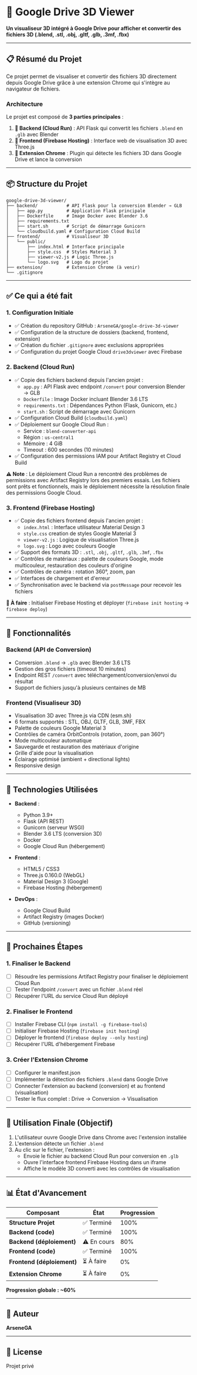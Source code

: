 # 🔷 Google Drive 3D Viewer

**Un visualiseur 3D intégré à Google Drive pour afficher et convertir des fichiers 3D (.blend, .stl, .obj, .gltf, .glb, .3mf, .fbx)**

---

## 📋 **Résumé du Projet**

Ce projet permet de visualiser et convertir des fichiers 3D directement depuis Google Drive grâce à une extension Chrome qui s'intègre au navigateur de fichiers. 

### **Architecture**

Le projet est composé de **3 parties principales** :

1. **🔧 Backend (Cloud Run)** : API Flask qui convertit les fichiers `.blend` en `.glb` avec Blender
2. **🎨 Frontend (Firebase Hosting)** : Interface web de visualisation 3D avec Three.js
3. **🔌 Extension Chrome** : Plugin qui détecte les fichiers 3D dans Google Drive et lance la conversion

---

## 📦 **Structure du Projet**

```
google-drive-3d-viewer/
├── backend/           # API Flask pour la conversion Blender → GLB
│   ├── app.py         # Application Flask principale
│   ├── Dockerfile     # Image Docker avec Blender 3.6
│   ├── requirements.txt
│   ├── start.sh       # Script de démarrage Gunicorn
│   └── cloudbuild.yaml # Configuration Cloud Build
├── frontend/          # Visualiseur 3D
│   └── public/
│       ├── index.html # Interface principale
│       ├── style.css  # Styles Material 3
│       ├── viewer-v2.js # Logic Three.js
│       └── logo.svg   # Logo du projet
├── extension/         # Extension Chrome (à venir)
└── .gitignore
```

---

## ✅ **Ce qui a été fait**

### **1. Configuration Initiale**

- ✅ Création du repository GitHub : `ArseneGA/google-drive-3d-viewer`
- ✅ Configuration de la structure de dossiers (backend, frontend, extension)
- ✅ Création du fichier `.gitignore` avec exclusions appropriées
- ✅ Configuration du projet Google Cloud `drive3dviewer` avec Firebase

### **2. Backend (Cloud Run)**

- ✅ Copie des fichiers backend depuis l'ancien projet :
  - `app.py` : API Flask avec endpoint `/convert` pour conversion Blender → GLB
  - `Dockerfile` : Image Docker incluant Blender 3.6 LTS
  - `requirements.txt` : Dépendances Python (Flask, Gunicorn, etc.)
  - `start.sh` : Script de démarrage avec Gunicorn
- ✅ Configuration Cloud Build (`cloudbuild.yaml`)
- ✅ Déploiement sur Google Cloud Run :
  - Service : `blend-converter-api`
  - Région : `us-central1`
  - Mémoire : 4 GiB
  - Timeout : 600 secondes (10 minutes)
- ✅ Configuration des permissions IAM pour Artifact Registry et Cloud Build

**⚠️ Note** : Le déploiement Cloud Run a rencontré des problèmes de permissions avec Artifact Registry lors des premiers essais. Les fichiers sont prêts et fonctionnels, mais le déploiement nécessite la résolution finale des permissions Google Cloud.

### **3. Frontend (Firebase Hosting)**

- ✅ Copie des fichiers frontend depuis l'ancien projet :
  - `index.html` : Interface utilisateur Material Design 3
  - `style.css` creation de styles Google Material 3
  - `viewer-v2.js` : Logique de visualisation Three.js
  - `logo.svg` : Logo avec couleurs Google
- ✅ Support des formats 3D : `.stl`, `.obj`, `.gltf`, `.glb`, `.3mf`, `.fbx`
- ✅ Contrôles de matériaux : palette de couleurs Google, mode multicouleur, restauration des couleurs d'origine
- ✅ Contrôles de caméra : rotation 360°, zoom, pan
- ✅ Interfaces de chargement et d'erreur
- ✅ Synchronisation avec le backend via `postMessage` pour recevoir les fichiers

**📝 À faire** : Initialiser Firebase Hosting et déployer (`firebase init hosting` → `firebase deploy`)

---

## 🚀 **Fonctionnalités**

### **Backend (API de Conversion)**
- Conversion `.blend` → `.glb` avec Blender 3.6 LTS
- Gestion des gros fichiers (timeout 10 minutes)
- Endpoint REST `/convert` avec téléchargement/conversion/envoi du résultat
- Support de fichiers jusqu'à plusieurs centaines de MB

### **Frontend (Visualiseur 3D)**
- Visualisation 3D avec Three.js via CDN (esm.sh)
- 6 formats supportés : STL, OBJ, GLTF, GLB, 3MF, FBX
- Palette de couleurs Google Material 3
- Contrôles de caméra OrbitControls (rotation, zoom, pan 360°)
- Mode multicouleur automatique
- Sauvegarde et restauration des matériaux d'origine
- Grille d'aide pour la visualisation
- Éclairage optimisé (ambient + directional lights)
- Responsive design

---

## 🔗 **Technologies Utilisées**

- **Backend** :
  - Python 3.9+
  - Flask (API REST)
  - Gunicorn (serveur WSGI)
  - Blender 3.6 LTS (conversion 3D)
  - Docker
  - Google Cloud Run (hébergement)

- **Frontend** :
  - HTML5 / CSS3
  - Three.js 0.160.0 (WebGL)
  - Material Design 3 (Google)
  - Firebase Hosting (hébergement)

- **DevOps** :
  - Google Cloud Build
  - Artifact Registry (images Docker)
  - GitHub (versioning)

---

## 📝 **Prochaines Étapes**

### **1. Finaliser le Backend**
- [ ] Résoudre les permissions Artifact Registry pour finaliser le déploiement Cloud Run
- [ ] Tester l'endpoint `/convert` avec un fichier `.blend` réel
- [ ] Récupérer l'URL du service Cloud Run déployé

### **2. Finaliser le Frontend**
- [ ] Installer Firebase CLI (`npm install -g firebase-tools`)
- [ ] Initialiser Firebase Hosting (`firebase init hosting`)
- [ ] Déployer le frontend (`firebase deploy --only hosting`)
- [ ] Récupérer l'URL d'hébergement Firebase

### **3. Créer l'Extension Chrome**
- [ ] Configurer le manifest.json
- [ ] Implémenter la détection des fichiers `.blend` dans Google Drive
- [ ] Connecter l'extension au backend (conversion) et au frontend (visualisation)
- [ ] Tester le flux complet : Drive → Conversion → Visualisation

---

## 🎯 **Utilisation Finale (Objectif)**

1. L'utilisateur ouvre Google Drive dans Chrome avec l'extension installée
2. L'extension détecte un fichier `.blend`
3. Au clic sur le fichier, l'extension :
   - Envoie le fichier au backend Cloud Run pour conversion en `.glb`
   - Ouvre l'interface frontend Firebase Hosting dans un iframe
   - Affiche le modèle 3D converti avec les contrôles de visualisation

---

## 📊 **État d'Avancement**

| Composant | État | Progression |
|-----------|------|-------------|
| **Structure Projet** | ✅ Terminé | 100% |
| **Backend (code)** | ✅ Terminé | 100% |
| **Backend (déploiement)** | ⚠️ En cours | 80% |
| **Frontend (code)** | ✅ Terminé | 100% |
| **Frontend (déploiement)** | ⏳ À faire | 0% |
| **Extension Chrome** | ⏳ À faire | 0% |

**Progression globale : ~60%**

---

## 👤 **Auteur**

**ArseneGA**

---

## 📄 **License**

Projet privé


